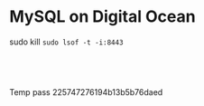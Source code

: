 # MySQL on Digital Ocean

sudo kill `sudo lsof -t -i:8443`
##  

Temp pass 225747276194b13b5b76daed

